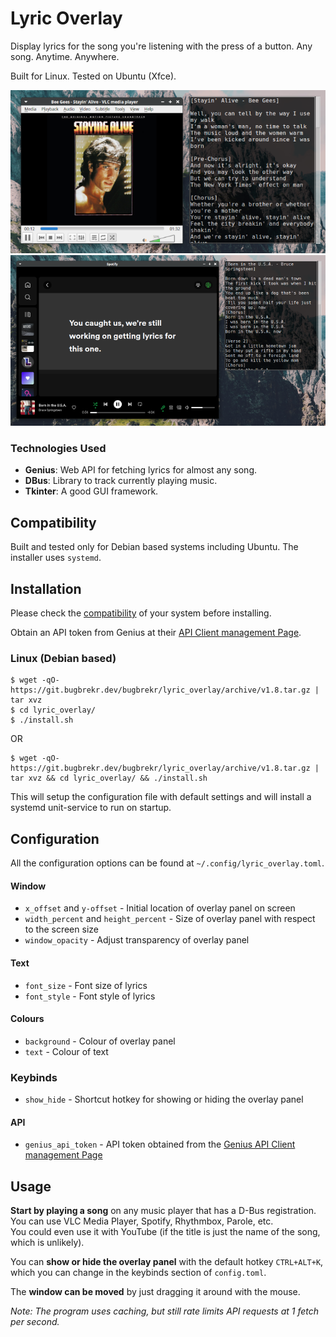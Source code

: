 # Lyric Overlay
Display lyrics for the song you're listening with the press of a button.
Any song. Anytime. Anywhere.

Built for Linux. Tested on Ubuntu (Xfce).

![vlc_demo](images/vlc_demo.png) 
![spotify_demo](images/spotify_demo.png)

### Technologies Used
 - **Genius**: Web API for fetching lyrics for almost any song.
 - **DBus**: Library to track currently playing music.
 - **Tkinter**: A good GUI framework.

## Compatibility
Built and tested only for Debian based systems including Ubuntu.
The installer uses `systemd`.

## Installation
Please check the [compatibility](#compatibility) of your system before installing.

Obtain an API token from Genius at their [API Client management Page](https://genius.com/api-clients).
### Linux (Debian based)
```
$ wget -qO- https://git.bugbrekr.dev/bugbrekr/lyric_overlay/archive/v1.8.tar.gz | tar xvz
$ cd lyric_overlay/ 
$ ./install.sh
```
OR
```
$ wget -qO- https://git.bugbrekr.dev/bugbrekr/lyric_overlay/archive/v1.8.tar.gz | tar xvz && cd lyric_overlay/ && ./install.sh
```

This will setup the configuration file with default settings and will install a systemd unit-service to run on startup.

## Configuration
All the configuration options can be found at `~/.config/lyric_overlay.toml`.
#### Window
 - `x_offset` and `y-offset` - Initial location of overlay panel on screen
 - `width_percent` and `height_percent` - Size of overlay panel with respect to the screen size
 - `window_opacity` - Adjust transparency of overlay panel

#### Text
 - `font_size` - Font size of lyrics
 - `font_style` - Font style of lyrics

#### Colours
 - `background` - Colour of overlay panel
 - `text` - Colour of text

### Keybinds
 - `show_hide` - Shortcut hotkey for showing or hiding the overlay panel

#### API
 - `genius_api_token` - API token obtained from the [Genius API Client management Page](https://genius.com/api-clients)

## Usage
**Start by playing a song** on any music player that has a D-Bus registration. You can use VLC Media Player, Spotify, Rhythmbox, Parole, etc.\
You could even use it with YouTube (if the title is just the name of the song, which is unlikely).

You can **show or hide the overlay panel** with the default hotkey `CTRL+ALT+K`, which you can change in the keybinds section of `config.toml`.

The **window can be moved** by just dragging it around with the mouse.

_Note: The program uses caching, but still rate limits API requests at 1 fetch per second._